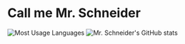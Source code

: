 # Call me Mr. Schneider
![Most Usage Languages](https://github-readme-stats.vercel.app/api/top-langs/?username=1mrschneider&theme=radical)
![Mr. Schneider's GitHub stats](https://github-readme-stats.vercel.app/api?username=1mrschneider&theme=radical&show_icons=true)
